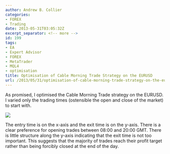 ```yaml
---
author: Andrew B. Collier
categories:
- FOREX
- Trading
date: 2013-05-31T03:05:32Z
excerpt_separator: <!-- more -->
id: 199
tags:
- EA
- Expert Advisor
- FOREX
- MetaTrader
- MQL4
- optimisation
title: Optimisation of Cable Morning Trade Strategy on the EURUSD
url: /2013/05/31/optimisation-of-cable-morning-trade-strategy-on-the-eurusd/
---
```


As promised, I optimised the Cable Morning Trade strategy on the EURUSD. I varied only the trading times (ostensible the open and close of the market) to start with.

<img src="/img/2013/05/cabmorn-optimisation-EURUSD.gif">

The entry time is on the x-axis and the exit time is on the y-axis. There is a clear preference for opening trades between 08:00 and 20:00 GMT. There is little structure along the y-axis indicating that the exit time is not too important. This suggests that the majority of trades reach their profit target rather than being forcibly closed at the end of the day.
